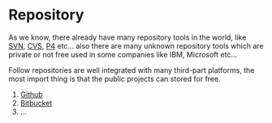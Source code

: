 # Repository

As we know, there already have many repository tools in the world, like [SVN](https://tortoisesvn.net/), [CVS](http://www.nongnu.org/cvs/), [P4](http://www.perforce.com/) etc... also there are many unknown repository tools which are private or not free used in some companies like IBM, Microsoft etc...

Follow repositories are well integrated with many third-part platforms, the most import thing is that the public projects can stored for free.

1. [Github](https://github.com/)
2. [Bitbucket](https://bitbucket.org/)
3. ...

